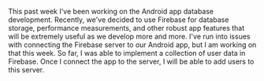 This past week I've been working on the Android app database development. Recently,
we've decided to use Firebase for database storage, performance measurements,
and other robust app features that will be extremely useful as we develop more
and more. I've run into issues with connecting the Firebase server to our Android
app, but I am working on that this week. So far, I was able to implement a collection
of user data in Firebase. Once I connect the app to the server, I will be able to
add users to this server.
